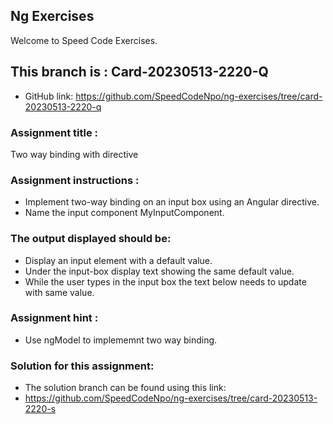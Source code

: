 ## Ng Exercises

Welcome to Speed Code Exercises.

## This branch is : Card-20230513-2220-Q
- GitHub link:  https://github.com/SpeedCodeNpo/ng-exercises/tree/card-20230513-2220-q

### Assignment title :

Two way binding with directive

### Assignment instructions :

- Implement two-way binding on an input box using an Angular directive.
- Name the input component MyInputComponent.

### The output displayed should be:

- Display an input element with a default value.
- Under the input-box display text showing the same default value.
- While the user types in the input box the text below needs to update with same value.

### Assignment hint :

- Use ngModel to implememnt two way binding.

### Solution for this assignment:  
- The solution branch can be found using this link:
- https://github.com/SpeedCodeNpo/ng-exercises/tree/card-20230513-2220-s

